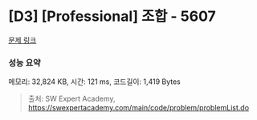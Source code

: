 # [D3] [Professional] 조합 - 5607 

[문제 링크](https://swexpertacademy.com/main/code/problem/problemDetail.do?contestProbId=AWXGKdbqczEDFAUo) 

### 성능 요약

메모리: 32,824 KB, 시간: 121 ms, 코드길이: 1,419 Bytes



> 출처: SW Expert Academy, https://swexpertacademy.com/main/code/problem/problemList.do